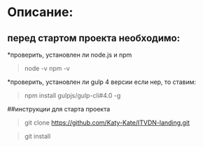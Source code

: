 # Описание:
## перед стартом проекта необходимо:
*проверить, установлен ли node.js и npm

> node -v
> npm -v

*проверить, установлен ли gulp 4 версии
если нер, то ставим:

> npm install gulpjs/gulp-cli#4.0 -g

##инструкции для старта проекта
> git clone https://github.com/Katy-Kate/ITVDN-landing.git

>git install

